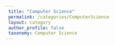 ```yaml
---
 title: "Computer Science"
 permalink: /categories/ComputerScience
 layout: category
 author_profile: false
 taxonomy: Computer Science
---
```

